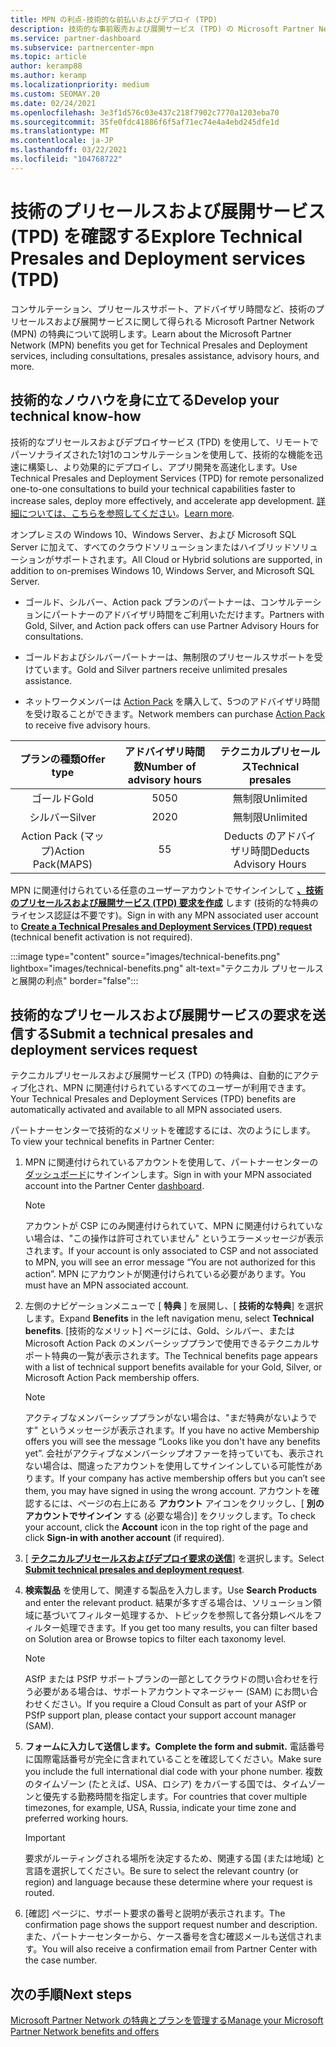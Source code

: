 ```yaml
---
title: MPN の利点-技術的な前払いおよびデプロイ (TPD)
description: 技術的な事前販売および展開サービス (TPD) の Microsoft Partner Network (MPN) の特典について説明します
ms.service: partner-dashboard
ms.subservice: partnercenter-mpn
ms.topic: article
author: keramp88
ms.author: keramp
ms.localizationpriority: medium
ms.custom: SEOMAY.20
ms.date: 02/24/2021
ms.openlocfilehash: 3e3f1d576c03e437c218f7902c7770a1203eba70
ms.sourcegitcommit: 35fe0fdc41886f6f5af71ec74e4a4ebd245dfe1d
ms.translationtype: MT
ms.contentlocale: ja-JP
ms.lasthandoff: 03/22/2021
ms.locfileid: "104768722"
---
```

# <a name="explore-technical-presales-and-deployment-services-tpd"></a><span data-ttu-id="bece4-103">技術のプリセールスおよび展開サービス (TPD) を確認する</span><span class="sxs-lookup"><span data-stu-id="bece4-103">Explore Technical Presales and Deployment services (TPD)</span></span> 

<span data-ttu-id="bece4-104">コンサルテーション、プリセールスサポート、アドバイザリ時間など、技術のプリセールスおよび展開サービスに関して得られる Microsoft Partner Network (MPN) の特典について説明します。</span><span class="sxs-lookup"><span data-stu-id="bece4-104">Learn about the Microsoft Partner Network (MPN) benefits you get for Technical Presales and Deployment services, including consultations, presales assistance, advisory hours, and more.</span></span>

## <a name="develop-your-technical-know-how"></a><span data-ttu-id="bece4-105">技術的なノウハウを身に立てる</span><span class="sxs-lookup"><span data-stu-id="bece4-105">Develop your technical know-how</span></span>

<span data-ttu-id="bece4-106">技術的なプリセールスおよびデプロイサービス (TPD) を使用して、リモートでパーソナライズされた1対1のコンサルテーションを使用して、技術的な機能を迅速に構築し、より効果的にデプロイし、アプリ開発を高速化します。</span><span class="sxs-lookup"><span data-stu-id="bece4-106">Use Technical Presales and Deployment Services (TPD) for remote personalized one-to-one consultations to build your technical capabilities faster to increase sales, deploy more effectively, and accelerate app development.</span></span> <span data-ttu-id="bece4-107">[詳細については、こちらを参照してください](https://aka.ms/TPD)。</span><span class="sxs-lookup"><span data-stu-id="bece4-107">[Learn more](https://aka.ms/TPD).</span></span>

<span data-ttu-id="bece4-108">オンプレミスの Windows 10、Windows Server、および Microsoft SQL Server に加えて、すべてのクラウドソリューションまたはハイブリッドソリューションがサポートされます。</span><span class="sxs-lookup"><span data-stu-id="bece4-108">All Cloud or Hybrid solutions are supported, in addition to on-premises Windows 10, Windows Server, and Microsoft SQL Server.</span></span> 

- <span data-ttu-id="bece4-109">ゴールド、シルバー、Action pack プランのパートナーは、コンサルテーションにパートナーのアドバイザリ時間をご利用いただけます。</span><span class="sxs-lookup"><span data-stu-id="bece4-109">Partners with Gold, Silver, and Action pack offers can use Partner Advisory Hours for consultations.</span></span> 

- <span data-ttu-id="bece4-110">ゴールドおよびシルバーパートナーは、無制限のプリセールスサポートを受けています。</span><span class="sxs-lookup"><span data-stu-id="bece4-110">Gold and Silver partners receive unlimited presales assistance.</span></span> 

- <span data-ttu-id="bece4-111">ネットワークメンバーは [Action Pack](https://partner.microsoft.com/membership/action-pack) を購入して、5つのアドバイザリ時間を受け取ることができます。</span><span class="sxs-lookup"><span data-stu-id="bece4-111">Network members can purchase [Action Pack](https://partner.microsoft.com/membership/action-pack) to receive five advisory hours.</span></span>  

|     <span data-ttu-id="bece4-112">プランの種類</span><span class="sxs-lookup"><span data-stu-id="bece4-112">Offer type</span></span>    | <span data-ttu-id="bece4-113">アドバイザリ時間数</span><span class="sxs-lookup"><span data-stu-id="bece4-113">Number of advisory hours</span></span> |   <span data-ttu-id="bece4-114">テクニカルプリセールス</span><span class="sxs-lookup"><span data-stu-id="bece4-114">Technical presales</span></span>   |
|:-----------------:|:------------------------:|:----------------------:|
|        <span data-ttu-id="bece4-115">ゴールド</span><span class="sxs-lookup"><span data-stu-id="bece4-115">Gold</span></span>       |            <span data-ttu-id="bece4-116">50</span><span class="sxs-lookup"><span data-stu-id="bece4-116">50</span></span>            |        <span data-ttu-id="bece4-117">無制限</span><span class="sxs-lookup"><span data-stu-id="bece4-117">Unlimited</span></span>       |
|       <span data-ttu-id="bece4-118">シルバー</span><span class="sxs-lookup"><span data-stu-id="bece4-118">Silver</span></span>      |            <span data-ttu-id="bece4-119">20</span><span class="sxs-lookup"><span data-stu-id="bece4-119">20</span></span>            |        <span data-ttu-id="bece4-120">無制限</span><span class="sxs-lookup"><span data-stu-id="bece4-120">Unlimited</span></span>       |
| <span data-ttu-id="bece4-121">Action Pack (マップ)</span><span class="sxs-lookup"><span data-stu-id="bece4-121">Action Pack(MAPS)</span></span> |             <span data-ttu-id="bece4-122">5</span><span class="sxs-lookup"><span data-stu-id="bece4-122">5</span></span>            | <span data-ttu-id="bece4-123">Deducts のアドバイザリ時間</span><span class="sxs-lookup"><span data-stu-id="bece4-123">Deducts Advisory Hours</span></span> |

<span data-ttu-id="bece4-124">MPN に関連付けられている任意のユーザーアカウントでサインインして **[、技術のプリセールスおよび展開サービス (TPD) 要求を作成](https://partner.microsoft.com/dashboard/mpn/membership/benefits/technical/createadvisoryhours-servicerequest)** します (技術的な特典のライセンス認証は不要です)。</span><span class="sxs-lookup"><span data-stu-id="bece4-124">Sign in with any MPN associated user account to **[Create a Technical Presales and Deployment Services (TPD) request](https://partner.microsoft.com/dashboard/mpn/membership/benefits/technical/createadvisoryhours-servicerequest)** (technical benefit activation is not required).</span></span>

:::image type="content" source="images/technical-benefits.png" lightbox="images/technical-benefits.png" alt-text="テクニカル プリセールスと展開の利点" border="false":::

## <a name="submit-a-technical-presales-and-deployment-services-request"></a><span data-ttu-id="bece4-126">技術的なプリセールスおよび展開サービスの要求を送信する</span><span class="sxs-lookup"><span data-stu-id="bece4-126">Submit a technical presales and deployment services request</span></span> 

<span data-ttu-id="bece4-127">テクニカルプリセールスおよび展開サービス (TPD) の特典は、自動的にアクティブ化され、MPN に関連付けられているすべてのユーザーが利用できます。</span><span class="sxs-lookup"><span data-stu-id="bece4-127">Your Technical Presales and Deployment Services (TPD) benefits are automatically activated and available to all MPN associated users.</span></span> 

<span data-ttu-id="bece4-128">パートナーセンターで技術的なメリットを確認するには、次のようにします。</span><span class="sxs-lookup"><span data-stu-id="bece4-128">To view your technical benefits in Partner Center:</span></span>

1. <span data-ttu-id="bece4-129">MPN に関連付けられているアカウントを使用して、パートナーセンターの [ダッシュボード](https://partner.microsoft.com/dashboard)にサインインします。</span><span class="sxs-lookup"><span data-stu-id="bece4-129">Sign in with your MPN associated account into the Partner Center [dashboard](https://partner.microsoft.com/dashboard).</span></span> 

   > [!NOTE]
   > <span data-ttu-id="bece4-130">アカウントが CSP にのみ関連付けられていて、MPN に関連付けられていない場合は、"この操作は許可されていません" というエラーメッセージが表示されます。</span><span class="sxs-lookup"><span data-stu-id="bece4-130">If your account is only associated to CSP and not associated to MPN, you will see an error message “You are not authorized for this action”.</span></span> <span data-ttu-id="bece4-131">MPN にアカウントが関連付けられている必要があります。</span><span class="sxs-lookup"><span data-stu-id="bece4-131">You must have an MPN associated account.</span></span>

2. <span data-ttu-id="bece4-132">左側のナビゲーションメニューで [ **特典** ] を展開し、[ **技術的な特典**] を選択します。</span><span class="sxs-lookup"><span data-stu-id="bece4-132">Expand **Benefits** in the left navigation menu, select **Technical benefits**.</span></span> <span data-ttu-id="bece4-133">[技術的なメリット] ページには、Gold、シルバー、または Microsoft Action Pack のメンバーシッププランで使用できるテクニカルサポート特典の一覧が表示されます。</span><span class="sxs-lookup"><span data-stu-id="bece4-133">The Technical benefits page appears with a list of technical support benefits available for your Gold, Silver, or Microsoft Action Pack membership offers.</span></span> 

   > [!NOTE]
   > <span data-ttu-id="bece4-134">アクティブなメンバーシッププランがない場合は、"まだ特典がないようです" というメッセージが表示されます。</span><span class="sxs-lookup"><span data-stu-id="bece4-134">If you have no active Membership offers you will see the message “Looks like you don't have any benefits yet”.</span></span> <span data-ttu-id="bece4-135">会社がアクティブなメンバーシップオファーを持っていても、表示されない場合は、間違ったアカウントを使用してサインインしている可能性があります。</span><span class="sxs-lookup"><span data-stu-id="bece4-135">If your company has active membership offers but you can’t see them, you may have signed in using the wrong account.</span></span> <span data-ttu-id="bece4-136">アカウントを確認するには、ページの右上にある **アカウント** アイコンをクリックし、[ **別のアカウントでサインイン** する (必要な場合)] をクリックします。</span><span class="sxs-lookup"><span data-stu-id="bece4-136">To check your account, click the **Account** icon in the top right of the page and click **Sign-in with another account** (if required).</span></span>

3. <span data-ttu-id="bece4-137">[ **[テクニカルプリセールスおよびデプロイ要求の送信](https://partner.microsoft.com/dashboard/mpn/membership/benefits/technical/createadvisoryhours-servicerequest)**] を選択します。</span><span class="sxs-lookup"><span data-stu-id="bece4-137">Select **[Submit technical presales and deployment request](https://partner.microsoft.com/dashboard/mpn/membership/benefits/technical/createadvisoryhours-servicerequest)**.</span></span>

4. <span data-ttu-id="bece4-138">**検索製品** を使用して、関連する製品を入力します。</span><span class="sxs-lookup"><span data-stu-id="bece4-138">Use **Search Products** and enter the relevant product.</span></span> <span data-ttu-id="bece4-139">結果が多すぎる場合は、ソリューション領域に基づいてフィルター処理するか、トピックを参照して各分類レベルをフィルター処理できます。</span><span class="sxs-lookup"><span data-stu-id="bece4-139">If you get too many results, you can filter based on Solution area or Browse topics to filter each taxonomy level.</span></span>

   > [!NOTE]
   > <span data-ttu-id="bece4-140">ASfP または PSfP サポートプランの一部としてクラウドの問い合わせを行う必要がある場合は、サポートアカウントマネージャー (SAM) にお問い合わせください。</span><span class="sxs-lookup"><span data-stu-id="bece4-140">If you require a Cloud Consult as part of your ASfP or PSfP support plan, please contact your support account manager (SAM).</span></span>

5. <span data-ttu-id="bece4-141">**フォームに入力して送信します。**</span><span class="sxs-lookup"><span data-stu-id="bece4-141">**Complete the form and submit.**</span></span> <span data-ttu-id="bece4-142">電話番号に国際電話番号が完全に含まれていることを確認してください。</span><span class="sxs-lookup"><span data-stu-id="bece4-142">Make sure you include the full international dial code with your phone number.</span></span> <span data-ttu-id="bece4-143">複数のタイムゾーン (たとえば、USA、ロシア) をカバーする国では、タイムゾーンと優先する勤務時間を指定します。</span><span class="sxs-lookup"><span data-stu-id="bece4-143">For countries that cover multiple timezones,  for example, USA, Russia, indicate your time zone and preferred working hours.</span></span>

   > [!IMPORTANT]
   > <span data-ttu-id="bece4-144">要求がルーティングされる場所を決定するため、関連する国 (または地域) と言語を選択してください。</span><span class="sxs-lookup"><span data-stu-id="bece4-144">Be sure to select the relevant country (or region) and language because these determine where your request is routed.</span></span>

6. <span data-ttu-id="bece4-145">[確認] ページに、サポート要求の番号と説明が表示されます。</span><span class="sxs-lookup"><span data-stu-id="bece4-145">The confirmation page shows the support request number and description.</span></span> <span data-ttu-id="bece4-146">また、パートナーセンターから、ケース番号を含む確認メールも送信されます。</span><span class="sxs-lookup"><span data-stu-id="bece4-146">You will also receive a confirmation email from Partner Center with the case number.</span></span>

## <a name="next-steps"></a><span data-ttu-id="bece4-147">次の手順</span><span class="sxs-lookup"><span data-stu-id="bece4-147">Next steps</span></span>

[<span data-ttu-id="bece4-148">Microsoft Partner Network の特典とプランを管理する</span><span class="sxs-lookup"><span data-stu-id="bece4-148">Manage your Microsoft Partner Network benefits and offers</span></span>](manage-your-partner-network-benefits.md)
